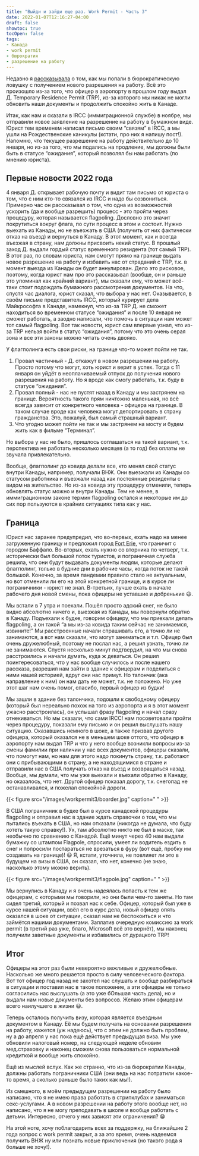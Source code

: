 ```yaml
---
title: "Выйди и зайди еще раз. Work Permit - Часть 3"
date: 2022-01-07T12:16:27-04:00
draft: false
showtoc: true
tocOpen: false
tags:
- Канада
- work permit
- бюрократия
- разрешение на работу
---
```

Недавно я [рассказывала](https://natashakatson.com/ru/posts/work-permit-part-two/) о том, как мы попали в бюрократическую ловушку с получением нового разрешения на работу. Всё это произошло из-за того, что офицер в аэропорту в прошлом году выдал Д. Temporary Residence Permit (TRP), из-за которого мы никак не могли обновить наши документы и продолжить спокойно жить в Канаде.

Итак, как нам и сказали в IRCC (иммиграционной службе) в ноябре, мы отправили новое заявление на разрешение на работу в бумажном виде. Юрист тем временем написал письмо своим “связям” в IRCC, а мы ушли на Рождественские каникулы (кстати, про них я напишу пост!). Напомню, что текущее разрешение на работу действительно до 10 января, но из-за того, что мы подались на продление, мы должны были быть в статусе “ожидания”, который позволял бы нам работать (по мнению юриста).

## Первые новости 2022 года 
4 января Д. открывает рабочую почту и видит там письмо от юриста о том, что с ним кто-то связался из IRCC и надо бы созвониться. Примерно час он рассказывал о том, что одна из возможностей ускорить (да и вообще разрешить) процесс - это пройти через процедуру, которая называется flagpoling. Дословно это значит покрутиться вокруг флага, по сути процесс в этом и состоит. Нужно выехать из Канады, но не въезжать в США (получить от них фактически отказ на въезд) и вернуться в Канаду. В этот момент, как и всегда въезжая в страну, нам должны присвоить некий статус. В прошлый заход Д. выдали гордый статус временного резидента (тот самый TRP). В этот раз, по словам юриста, нам смогут прямо на границе выдать новое разрешение на работу и избавить нас от страданий с TRP, т.к. в момент выезда из Канады он будет аннулирован. Дело это рисковое, поэтому, когда юрист нам про это рассказывал (вообще, он и раньше это упоминал как крайний вариант), мы сказали ему, что может всё-таки стоит подождать бумажного рассмотрения документов. На что, спустя час диалога, юрист сказал, что выбора у нас нет. Оказывается, в своём письме представитель IRCC, который курирует дела Майкрософта в Канаде, намекнул, что из-за TRP Д. не сможет находиться во временном статусе “ожидания” и после 10 января не сможет работать, а заодно написали, что помочь в ситуации нам может тот самый flagpoling. Вот так новости, юрист сам впервые узнал, что из-за TRP нельзя войти в статус “ожидания”, потому что это очень серая зона и все эти законы можно читать очень двояко.

У флагполинга есть свои риски, на границе что-то может пойти не так.
1. Провал частичный - Д. откажут в новом разрешении на работу. Просто потому что могут, хоть юрист и верит в успех. Тогда с 11 января он уйдёт в неоплачиваемый отпуск до получения нового разрешения на работу. Но я вроде как смогу работать, т.к. буду в статусе “ожидания”.
2. Провал полный - нас не пустят назад в Канаду и мы застрянем на границе. Вероятность такого прям ничтожно маленькая, но всё всегда зависит от конкретного человека - офицера на границе. В таком случае вроде как человека могут депортировать в страну гражданства. Это, пожалуй, был самый страшный вариант.
3. Что угодно может пойти не так и мы застрянем на мосту и будем жить как в фильме “Терминал”.

Но выбора у нас не было, пришлось соглашаться на такой вариант, т.к. перспектива не работать несколько месяцев (а то год) без оплаты не звучала привлекательно.

Вообще, флагполинг до ковида делали все, кто менял свой статус внутри Канады, например, получали ВНЖ. Они выезжали из Канады со статусом работника и въезжали назад как постоянные резиденты с видом на жительство. Но из-за ковида эту процедуру отменили, теперь обновлять статус можно и внутри Канады. Тем не менее, в иммиграционном законе термин flagpoling остался и некоторые им до сих пор пользуются в крайних ситуациях типа как у нас.

## Граница
Юрист нас заранее предупредил, что во-первых, ехать надо на менее загруженную границу и предложил город [Fort Erie](https://www.google.com/maps/place/Peace+Bridge/@42.9069155,-78.9055856,15z/data=!4m2!3m1!1s0x0:0xf8662354cb148c30?sa=X&ved=2ahUKEwjlnpDynZ71AhURlIkEHYdWCrAQ_BJ6BAhOEAU), что граничит с городом Баффало. Во-вторых, ехать нужно со вторника по четверг, т.к. исторически был большой поток туристов, и пограничная служба решила, что они будут выдавать документы людям, которые делают флагполинг, только в будние дни в рабочие часы, когда поток не такой большой. Конечно, за время пандемии правило стало не актуальным, но вот отменили ли его на этой конкретной границе, и в курсе ли пограничники - юрист не знал. В-третьих, лучше ехать в начале рабочего дня новой смены, пока офицеры не уставшие и добренькие 😃.

Мы встали в 7 утра и поехали. Пошёл просто адский снег, не было видно абсолютно ничего и, выезжая из Канады, мы повернули обратно в Канаду. Подъехали к будке, говорим офицеру, что мы приехали делать flagpoling, а он такой “а мы из-за ковида таким сейчас не занимаемся, извините!” Мы расстроенные начали спрашивать его, а точно ли не занимаются, а вот нам сказали, что могут заниматься и т.п. Офицер был очень дружелюбный, поэтому не послал нас, а решил узнать, точно ли не занимаются. Спустя несколько минут подтвердил, на что мы снова расстроились и начали думать, куда ж деваться. Он решил поинтересоваться, что у нас вообще случилось и после нашего рассказа, разрешил нам зайти в здание к офицерам и поделиться с ними нашей историей, вдруг они нас примут. Но талончик (ака направление к ним) он нам дать не может, т.к. не положено. Но уже этот шаг нам очень помог, спасибо, первый офицер из будки!

Мы зашли в здание без талончика, подошли к свободному офицеру (который был нереально похож на того из аэропорта и я в этот момент ужасно расстроилась), он услышал фразу flagpoling и начал сразу отнекиваться. Но мы сказали, что сами IRCC! нам посоветовали пройти через процедуру, показали ему письмо и он решил выслушать нашу ситуацию. Оказавшись немного в шоке, а также призвав другого офицера, который оказался не в меньшем шоке оттого, что офицер в аэропорту нам выдал TRP и что у него вообще возникли вопросы из-за смены фамилии при наличии у нас всех документов, офицеры сказали, что помогут нам, но нам для этого надо покинуть страну, т.к. работают они с прибывающими в страну, а не находящимися в стране и отправили нас в США получать отказ на въезд и возвращаться назад. Вообще, мы думали, что мы уже выехали и въехали обратно в Канаду, но оказалось, что нет. Другой офицер показал дорогу, т.к. снегопад не останавливался, и пожелал спокойной дороги.

{{< figure src="/images/workpermit3/boarder.jpg" caption=" " >}}

В США пограничник в будке был в курсе канадской процедуры flagpoling и отправил нас в здание ждать справочки о том, что мы пытались въехать в США, но нам отказали (никогда не думала, что буду хотеть такую справку!). Ух, там абсолютно никто не был в маске, так необычно по сравнению с Канадой. Ещё минут через 40 нам выдали бумажку со штампом Flagpole, спросили, умеет ли водитель ездить в снег и попросили постараться не врезаться в фуру (вот ещё, пробку им создавать на границе)! 😃 Я, кстати, уточнила, не повлияет ли это в будущем на визы в США, он сказал, что нет, конечно (не знаю, насколько этому можно верить).

{{< figure src="/images/workpermit3/flagpole.jpg" caption=" " >}}

Мы вернулись в Канаду и я очень надеялась попасть к тем же офицерам, с которыми мы говорили, но они были чем-то заняты. Но там сидел третий, который и позвал нас к себе. Офицер, который был уже в курсе нашей ситуации,  ввёл его в курс дела, новый офицер опять оказался в шоке от ситуации, сказал нам не беспокоиться и что займётся нашими документами. Заплатив очередную комиссию за work permit (в третий раз уже, благо, Microsoft всё это вернёт), мы наконец получили заветные документы и избавились от дурацкого TRP!

## Итог

Офицеры на этот раз были невероятно вежливые и дружелюбные. Насколько же много решается просто в силу человеческого фактора. Вот тот офицер год назад не захотел нас слушать и вообще разбираться в ситуации и поставил нас в такое положение, а эти офицеры не только согласились нас выслушать (а это уже бОльшая часть дела), но и выдали нам новые документы без вопросов. Желаю этим офицерам всего наилучшего в жизни 😃.

Теперь осталось получить визу, которая является въездным документом в Канаду. Её мы будем получать на основании разрешения на работу, кажется (уж надеюсь), что с этим не должно быть проблем, ну а до апреля у нас пока ещё действует предыдущая виза. Мы уже обновили налоговый номер, на следующей неделе обновим мед.страховку и наконец сможем снова пользоваться нормальной кредиткой и вообще жить спокойно.

Ещё из мыслей вслух. Как же странно, что из-за бюрократии Канады, должны работать пограничники США (они ведь на нас потратили какое-то время, а сколько раньше было таких как мы!). 

Из смешного, в моём предыдущем разрешении на работу было написано, что я не имею права работать в стрипклубах и заниматься секс-услугами. А в новом разрешении на работу этого вообще нет, но написано, что я не могу преподавать в школе и вообще работать с детьми. Интересно, отчего у них зависят эти ограничения? 😁

На этой ноте, хочу поблагодарить всех за поддержку, на ближайшие 2 года вопрос с work permit закрыт, а за это время, очень надеемся получить ВНЖ ну или познать новые приключения (но такого рода я больше не хочу!).
